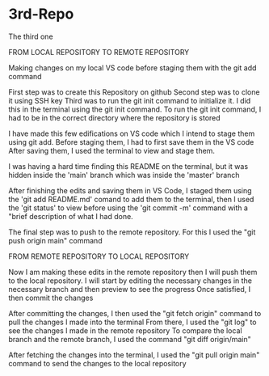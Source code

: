 # 3rd-Repo
The third one

FROM LOCAL REPOSITORY TO REMOTE REPOSITORY

Making changes on my local VS code before staging them with the git add command

First step was to create this Repository on github
Second step was to clone it using SSH key
Third was to run the git init command to initialize it. I did this in the terminal using the git init command. 
To run the git init command, I had to be in the correct directory where the repository is stored

I have made this few edifications on VS code which I intend to stage them using git add.
Before staging them, I had to first save them in the VS code
After saving them, I used the terminal to view and stage them.

I was having a hard time finding this README on the terminal, but it was hidden inside the 'main' branch which was inside the 'master' branch

After finishing the edits and saving them in VS Code, I staged them using the 'git add README.md' comand to add them to the terminal, then I used the 'git status' to view before using the 'git commit -m' command with a "brief description of what I had done.

The final step was to push to the remote repository. For this I used the "git push origin main" command 

FROM REMOTE REPOSITORY TO LOCAL REPOSITORY

Now I am making these edits in the remote repository then I will push them to the local repository.
I will start by editing the necessary changes in the necessary branch and then preview to see the progress
Once satisfied, I then commit the changes 

After committing the changes, I then used the "git fetch origin" command to pull the changes I made into the terminal
From there, I used the "git log" to see the changes I made in the remote repository
To compare the local branch and the remote branch, I used the command "git diff origin/main"

After fetching the changes into the terminal, I used the "git pull origin main" command to send the changes to the local repository
